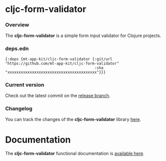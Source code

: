
# cljc-form-validator

### Overview

The <strong>cljc-form-validator</strong> is a simple form input validator for Clojure projects.

### deps.edn

```
{:deps {mt-app-kit/cljc-form-validator {:git/url "https://github.com/mt-app-kit/cljc-form-validator"
                                        :sha     "xxxxxxxxxxxxxxxxxxxxxxxxxxxxxxxxxxxxxxxx"}}}
```

### Current version

Check out the latest commit on the [release branch](https://github.com/mt-app-kit/cljc-form-validator/tree/release).

### Changelog

You can track the changes of the <strong>cljc-form-validator</strong> library [here](CHANGES.md).

# Documentation

The <strong>cljc-form-validator</strong> functional documentation is [available here](https://mt-app-kit.github.io/cljc-form-validator).
